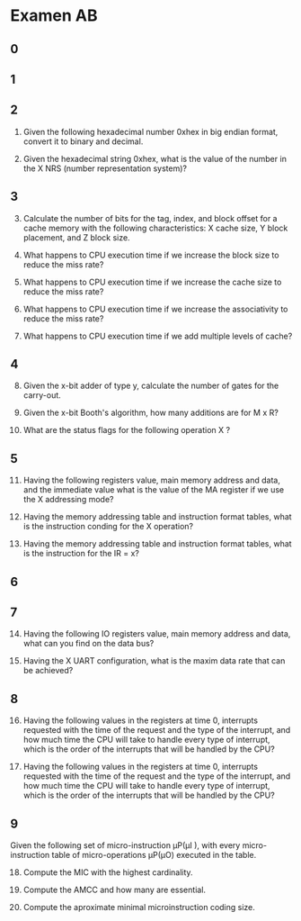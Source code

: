 # Examen AB

## 0

## 1

## 2
1. Given the following hexadecimal number 0xhex in big endian format, convert it to binary and decimal.

2. Given the hexadecimal string 0xhex, what is the value of the
number in the X NRS (number representation system)?

## 3

3. Calculate the number of bits for the tag, index, and block offset
for a cache memory with the following characteristics: X cache size, Y
block placement, and Z block size.

4. What happens to CPU execution time if we increase the block size to
reduce the miss rate?

5. What happens to CPU execution time if we increase the cache size to
reduce the miss rate?

6. What happens to CPU execution time if we increase the associativity
to reduce the miss rate?

7. What happens to CPU execution time if we add multiple levels of
cache?

## 4

8. Given the x-bit adder of type y, calculate the number of gates
for the carry-out.

9. Given the x-bit Booth's algorithm, how many additions are for
M x R?

10. What are the status flags for the following operation X ?

## 5

11. Having the following registers value, main memory address and
data, and the immediate value what is the value of the MA register if we
use the X addressing mode?

12. Having the memory addressing table and instruction format
tables, what is the instruction conding for the X operation?

13. Having the memory addressing table and instruction format
tables, what is the instruction for the IR = x?

## 6

## 7

14. Having the following IO registers value, main memory address
and data, what can you find on the data bus?

15. Having the X UART configuration, what is the maxim data rate
that can be achieved?

## 8

16. Having the following values in the registers at time 0, interrupts
requested with the time of the request and the type of the interrupt, and
how much time the CPU will take to handle every type of interrupt, which
is the order of the interrupts that will be handled by the CPU?

17. Having the following values in the registers at time 0, interrupts
requested with the time of the request and the type of the interrupt, and
how much time the CPU will take to handle every type of interrupt, which
is the order of the interrupts that will be handled by the CPU?

## 9

Given the following set of micro-instruction µP(µI ), with every
micro-instruction table of micro-operations µP(µO) executed in the table.

18. Compute the MIC with the highest cardinality.

19. Compute the AMCC and how many are essential.

20. Compute the aproximate minimal microinstruction coding size.
